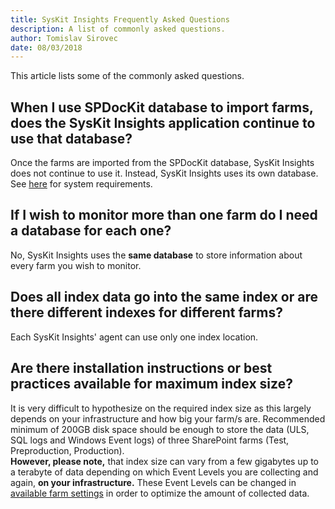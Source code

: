 ```yaml
---
title: SysKit Insights Frequently Asked Questions
description: A list of commonly asked questions. 
author: Tomislav Sirovec
date: 08/03/2018
---
```


This article lists some of the commonly asked questions. 

## When I use SPDocKit database to import farms, does the SysKit Insights application continue to use that database?
Once the farms are imported from the SPDocKit database, SysKit Insights does not continue to use it. Instead, SysKit Insights uses its own database. See [here](#internal/requirements/system-requirements) for system requirements.

## If I wish to monitor more than one farm do I need a database for each one?
No, SysKit Insights uses the __same database__ to store information about every farm you wish to monitor. 

## Does all index data go into the same index or are there different indexes for different farms?
Each SysKit Insights' agent can use only one index location. 

## Are there installation instructions or best practices available for maximum index size? 
It is very difficult to hypothesize on the required index size as this largely depends on your infrastructure and how big your farm/s are. Recommended minimum of 200GB disk space should be enough to store the data (ULS, SQL logs and Windows Event logs) of three SharePoint farms (Test, Preproduction, Production).  
__However, please note,__ that index size can vary from a few gigabytes up to a terabyte of data depending on which Event Levels you are collecting and again, __on your infrastructure.__ These Event Levels can be changed in [available farm settings](#internal/how-to/customize-settings) in order to optimize the amount of collected data. 


